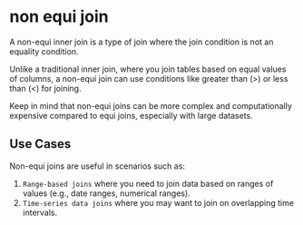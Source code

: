 # non equi join

A non-equi inner join is a type of join where the join condition is not an equality condition.

Unlike a traditional inner join, where you join tables based on equal values of columns, a non-equi join can use conditions like greater than (>) or less than (<) for joining.

Keep in mind that non-equi joins can be more complex and computationally expensive compared to equi joins, especially with large datasets.

## Use Cases

Non-equi joins are useful in scenarios such as:

1. `Range-based joins` where you need to join data based on ranges of values (e.g., date ranges, numerical ranges).
2. `Time-series data joins` where you may want to join on overlapping time intervals.
